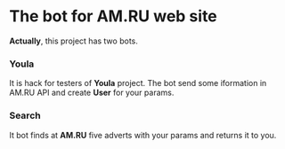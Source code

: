 # The bot for AM.RU web site

**Actually**, this project has two bots.

### Youla
It is hack for testers of **Youla** project. 
The bot send some iformation in AM.RU API and create **User** for your params.

### Search
It bot finds at **AM.RU** five adverts with your params and returns it to you.
